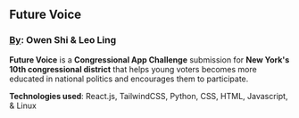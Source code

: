 ## Future Voice

### <u>**By**</u>: Owen Shi & Leo Ling

**Future Voice** is a **Congressional App Challenge** submission for **New York's 10th congressional district** that helps young voters becomes more educated in national politics and encourages them to participate.

**Technologies used**: React.js, TailwindCSS, Python, CSS, HTML, Javascript, & Linux
